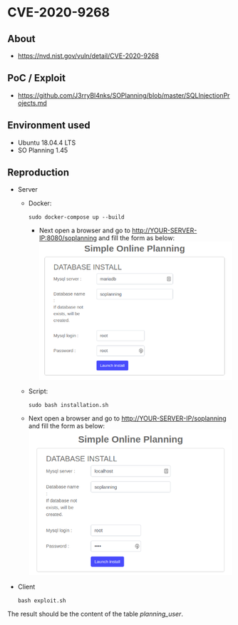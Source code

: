 # CVE-2020-9268

## About
* <https://nvd.nist.gov/vuln/detail/CVE-2020-9268>

## PoC / Exploit
* <https://github.com/J3rryBl4nks/SOPlanning/blob/master/SQLInjectionProjects.md>


## Environment used
* Ubuntu 18.04.4 LTS
* SO Planning 1.45

## Reproduction
* Server
    - Docker:    
        ```shell script
        sudo docker-compose up --build
        ``` 
      * Next open a browser and go to <http://YOUR-SERVER-IP:8080/soplanning> and fill the form as below:
      ![form](images/form-docker.png)
      
    - Script:
        ```shell script
        sudo bash installation.sh
        ```        
    * Next open a browser and go to <http://YOUR-SERVER-IP/soplanning> and fill the form as below:
          ![form](images/form-script.png)

* Client
    ```shell script
    bash exploit.sh
    ```


The result should be the content of the table *planning_user*.
